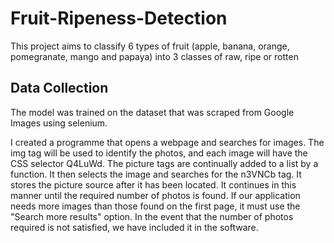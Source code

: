 # Fruit-Ripeness-Detection
This project aims to classify 6 types of fruit (apple, banana, orange, pomegranate, mango and papaya) into 3 classes of raw, ripe or rotten

## Data Collection
The model was trained on the dataset that was scraped from Google Images using selenium.

I created a programme that opens a webpage and searches for images. The img tag will be used to identify the photos, and each image will have the CSS selector Q4LuWd. The picture tags are continually added to a list by a function. It then selects the image and searches for the n3VNCb tag. It stores the picture source after it has been located. It continues in this manner until the required number of photos is found. If our application needs more images than those found on the first page, it must use the "Search more results" option. In the event that the number of photos required is not satisfied, we have included it in the software.

